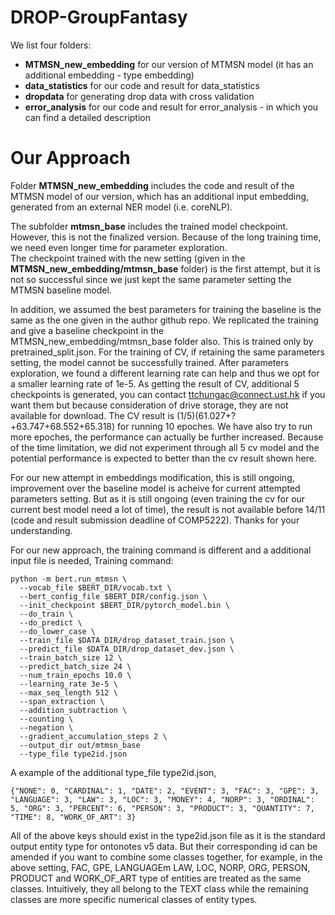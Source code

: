 # DROP-GroupFantasy

We list four folders:
- **MTMSN_new_embedding** for our version of MTMSN model (it has an additional embedding - type embedding)
- **data_statistics** for our code and result for data_statistics
- **dropdata** for generating drop data with cross validation
- **error_analysis** for our code and result for error_analysis - in which you can find a detailed description

# Our Approach

Folder **MTMSN_new_embedding** includes the code and result of the MTMSN model of our version, which has an additional input embedding, generated from an external NER model (i.e. coreNLP). 

The subfolder **mtmsn_base** includes the trained model checkpoint. <br>
However, this is not the finalized version. Because of the long training time, we need even longer time for parameter exploration. <br>
The checkpoint trained with the new setting (given in the **MTMSN_new_embedding/mtmsn_base** folder) is the first attempt, but it is not so successful since we just kept the same parameter setting the MTMSN baseline model. 

In addition, we assumed the best parameters for training the baseline is the same as the one given in the author github repo. We replicated the training and give a baseline checkpoint in the MTMSN_new_embedding/mtmsn_base folder also. This is trained only by pretrained_split.json. For the training of CV, if retaining the same parameters setting, the model cannot be successfully trained. After parameters exploration, we found a different learning rate can help and thus we opt for a smaller learning rate of 1e-5. As getting the result of CV, additional 5 checkpoints is generated, you can contact ttchungac@connect.ust.hk if you want them but because consideration of drive storage, they are not available for download. The CV result is (1/5)(61.027+?+63.747+68.552+65.318) for running 10 epoches. We have also try to run more epoches, the performance can actually be further increased. Because of the time limitation, we did not experiment through all 5 cv model and the potential performance is expected to better than the cv result shown here.

For our new attempt in embeddings modification, this is still ongoing, improvement over the baseline model is acheive for current attempted parameters setting. But as it is still ongoing (even training the cv for our current best model need a lot of time), the result is not available before 14/11 (code and result submission deadline of COMP5222). Thanks for your understanding.

For our new approach, the training command is different and a additional input file is needed,
Training command:
```
python -m bert.run_mtmsn \
  --vocab_file $BERT_DIR/vocab.txt \
  --bert_config_file $BERT_DIR/config.json \
  --init_checkpoint $BERT_DIR/pytorch_model.bin \
  --do_train \
  --do_predict \
  --do_lower_case \
  --train_file $DATA_DIR/drop_dataset_train.json \
  --predict_file $DATA_DIR/drop_dataset_dev.json \
  --train_batch_size 12 \
  --predict_batch_size 24 \
  --num_train_epochs 10.0 \
  --learning_rate 3e-5 \
  --max_seq_length 512 \
  --span_extraction \
  --addition_subtraction \
  --counting \
  --negation \
  --gradient_accumulation_steps 2 \
  --output_dir out/mtmsn_base
  --type_file type2id.json
  ```
  
  A example of the additional type_file type2id.json,
  ```
  {"NONE": 0, "CARDINAL": 1, "DATE": 2, "EVENT": 3, "FAC": 3, "GPE": 3, "LANGUAGE": 3, "LAW": 3, "LOC": 3, "MONEY": 4, "NORP": 3, "ORDINAL": 5, "ORG": 3, "PERCENT": 6, "PERSON": 3, "PRODUCT": 3, "QUANTITY": 7, "TIME": 8, "WORK_OF_ART": 3}
  ```
All of the above keys should exist in the type2id.json file as it is the standard output entity type for ontonotes v5 data. But their corresponding id can be amended if you want to combine some classes together, for example, in the above setting, FAC, GPE, LANGUAGEm LAW, LOC, NORP, ORG, PERSON, PRODUCT and WORK_OF_ART type of entities are treated as the same classes. Intuitively, they all belong to the TEXT class while the remaining classes are more specific numerical classes of entity types.

